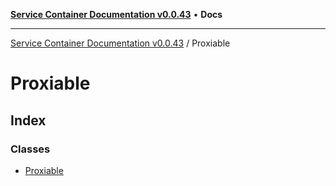 [**Service Container Documentation v0.0.43**](../README.md) • **Docs**

***

[Service Container Documentation v0.0.43](../modules.md) / Proxiable

# Proxiable

## Index

### Classes

- [Proxiable](classes/Proxiable.md)
